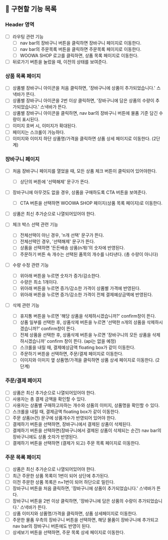 ## 📝 구현할 기능 목록

### Header 영역

- [ ] 라우팅 관련 기능
  - [ ] nav bar의 장바구니 버튼을 클릭하면 장바구니 페이지로 이동한다.
  - [ ] nav bar의 주문목록 버튼을 클릭하면 주문목록 페이지로 이동한다.
  - [ ] WOOWA SHOP 로고를 클릭하면, 상품 목록 페이지로 이동한다.
- [ ] 뒤로가기 버튼을 눌렀을 때, 이전의 상태를 보여준다.

### 상품 목록 페이지

- [ ] 상품별 장바구니 아이콘을 처음 클릭하면, '장바구니에 상품이 추가되었습니다.' 스낵바가 뜬다.
- [ ] 상품별 장바구니 아이콘을 2번 이상 클릭하면, '장바구니에 담은 상품의 수량이 추가되었습니다.' 스낵바가 뜬다.
- [ ] 상품별 장바구니 아이콘을 클릭하면, nav bar의 장바구니 버튼에 물품 기준 담긴 수량이 표시된다.
- [ ] 이미지 호버 시, 이미지가 확대된다.
- [ ] 페이지는 스크롤이 가능하다.
- [ ] 이미지와 이미지 하단 상품명/가격을 클릭하면 상품 상세 페이지로 이동한다. (2단계)

### 장바구니 페이지

- [ ] 처음 장바구니 페이지를 열었을 때, 모든 상품 체크 버튼이 클릭되어 있어야한다.
  - [ ] 상단의 버튼에 '선택해제' 문구가 뜬다.
- [ ] 장바구니에 아무것도 없을 경우, 상품을 구매하도록 CTA 버튼을 보여준다.
  - [ ] CTA 버튼을 선택하면 WOOWA SHOP 페이지(상품 목록 페이지)로 이동한다.
- [ ] 상품은 최신 추가순으로 나열되어있어야 한다.

- [ ] 체크 박스 선택 관련 기능

  - [ ] 전체선택이 아닌 경우, 'n개 선택' 문구가 뜬다.
  - [ ] 전체선택인 경우, '선택해제' 문구가 뜬다.
  - [ ] 상품을 선택하면 '든든배송 상품(n개)'의 숫자에 반영된다.
  - [ ] 주문하기 버튼 속 개수는 선택된 품목의 개수를 나타낸다. (총 수량이 아니다)

- [ ] 수량 수정 관련 기능

  - [ ] 위아래 버튼을 누르면 숫자가 증가/감소한다.
  - [ ] 수량은 최소 1개이다.
  - [ ] 위아래 버튼을 누르면 증가/감소한 가격이 상품별 가격에 반영된다.
  - [ ] 위아래 버튼을 누르면 증가/감소한 가격이 전체 결제예상금액에 반영된다.

- [ ] 삭제 관련 기능
  - [ ] 휴지통 버튼을 누르면 '해당 상품을 삭제하시겠습니까?' confirm창이 뜬다.
  - [ ] 상품 일부를 선택한 후, 상품삭제 버튼을 누르면 '선택한 n개의 상품을 삭제하시겠습니까?' confirm창이 뜬다.
  - [ ] 전체 상품을 선택한 후, 상품삭제 버튼을 누르면 '장바구니의 모든 상품을 삭제하시겠습니까' confirm 창이 뜬다. (api는 없을 예정)
  - [ ] 스크롤을 내릴 때, 결제예상금액 floating box가 같이 이동한다.
  - [ ] 주문하기 버튼을 선택하면, 주문/결제 페이지로 이동한다.
  - [ ] 이미지와 이미지 옆 상품명/가격을 클릭하면 상품 상세 페이지로 이동한다. (2단계)

### 주문/결제 페이지

- [ ] 상품은 최신 추가순으로 나열되어있어야 한다.
- [ ] 사용자는 총 결제 금액을 확인할 수 있다.
- [ ] 사용자는 상품별 구매하고자하는 개수와 상품의 이미지, 상품명을 확인할 수 있다.
- [ ] 스크롤을 내릴 때, 결제금액 floating box가 같이 이동한다.
- [ ] 주문 상품(n건) 문구에 상품개수가 반영되어 있어야 한다.
- [ ] 결제하기 버튼을 선택하면, 장바구니에서 결제된 상품이 삭제된다.
- [ ] 결제하기 버튼을 선택하면(장바구니에서 결제된 상품이 삭제되는 순간) nav bar의 장바구니에도 상품 숫자가 반영된다.
- [ ] 결제하기 버튼을 선택하면 (결제가 되고) 주문 목록 페이지로 이동한다.

### 주문 목록 페이지

- [ ] 상품은 최신 추가순으로 나열되어있어야 한다.
- [ ] 최근 주문한 상품 목록이 1번이 되어 상단에 추가된다.
- [ ] 이전 주문한 상품 목록은 n+1번이 되어 하단으로 밀린다.
- [ ] 장바구니 버튼을 처음 클릭하면, '장바구니에 상품이 추가되었습니다.' 스낵바가 뜬다.
- [ ] 장바구니 버튼을 2번 이상 클릭하면, '장바구니에 담은 상품의 수량이 추가되었습니다.' 스낵바가 뜬다.
- [ ] 상품 이미지와 상품명/가격을 클릭하면, 상품 상세페이지로 이동한다.
- [ ] 주문한 물품 우측의 장바구니 버튼을 선택하면, 해당 물품이 장바구니에 추가되고 nav bar의 장바구니 버튼에도 반영이 된다.
- [ ] 상세보기 버튼을 선택하면, 주문 목록 상세 페이지로 이동한다.
